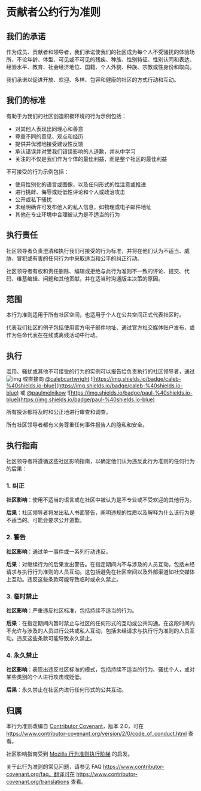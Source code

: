 # 贡献者公约行为准则

## 我们的承诺

作为成员、贡献者和领导者，我们承诺使我们的社区成为每个人不受骚扰的体验场所，不论年龄、体型、可见或不可见的残疾、种族、性别特征、性别认同和表达、经验水平、教育、社会经济地位、国籍、个人外貌、种族、宗教或性身份和取向。

我们承诺以促进开放、欢迎、多样、包容和健康的社区的方式行动和互动。

## 我们的标准

有助于为我们的社区创造积极环境的行为示例包括：

- 对其他人表现出同理心和善意
- 尊重不同的意见、观点和经历
- 提供并优雅地接受建设性反馈
- 承认错误并对受我们错误影响的人道歉，并从中学习
- 关注的不仅是我们作为个体的最佳利益，而是整个社区的最佳利益

不可接受的行为示例包括：

- 使用性别化的语言或图像，以及任何形式的性注意或推进
- 进行挑衅、侮辱或贬低性评论和个人或政治攻击
- 公开或私下骚扰
- 未经明确许可发布他人的私人信息，如物理或电子邮件地址
- 其他在专业环境中合理被认为是不适当的行为

## 执行责任

社区领导者负责澄清和执行我们可接受的行为标准，并将在他们认为不适当、威胁、冒犯或有害的任何行为中采取适当和公平的纠正行动。

社区领导者有权和责任删除、编辑或拒绝与此行为准则不一致的评论、提交、代码、维基编辑、问题和其他贡献，并在适当时沟通版主决策的原因。

## 范围

本行为准则适用于所有社区空间，也适用于个人在公共空间正式代表社区时。

代表我们社区的例子包括使用官方电子邮件地址、通过官方社交媒体账户发布，或作为任命代表在在线或离线活动中行动。

## 执行

滥用、骚扰或其他不可接受的行为的实例可以报告给负责执行的社区领导者，通过 ![img](https://img.shields.io/badge/conduct-%40shields.io-blue) 或直接向 [@calebcartwright](https://github.com/calebcartwright) ![https://img.shields.io/badge/caleb-%40shields.io-blue](https://img.shields.io/badge/caleb-%40shields.io-blue) 或 [@paulmelnikow](https://github.com/paulmelnikow) ![https://img.shields.io/badge/paul-%40shields.io-blue](https://img.shields.io/badge/paul-%40shields.io-blue) 

所有投诉都将及时和公正地进行审查和调查。

所有社区领导者都有义务尊重任何事件报告人的隐私和安全。

## 执行指南

社区领导者将遵循这些社区影响指南，以确定他们认为违反此行为准则的任何行为的后果：

### 1. 纠正

**社区影响**：使用不适当的语言或在社区中被认为是不专业或不受欢迎的其他行为。

**后果**：社区领导者将发出私人书面警告，阐明违规的性质以及解释为什么该行为是不适当的。可能会要求公开道歉。

### 2. 警告

**社区影响**：通过单一事件或一系列行动违反。

**后果**：对继续行为的后果发出警告。在指定期间内不与涉及的人员互动，包括未经请求与执行行为准则的人员互动。这包括避免在社区空间以及外部渠道如社交媒体上互动。违反这些条款可能导致临时或永久禁止。

### 3. 临时禁止

**社区影响**：严重违反社区标准，包括持续不适当的行为。

**后果**：在指定期间内暂时禁止与社区的任何形式的互动或公共沟通。在这段时间内不允许与涉及的人员进行公共或私人互动，包括未经请求与执行行为准则的人员互动。违反这些条款可能导致永久禁止。

### 4. 永久禁止

**社区影响**：表现出违反社区标准的模式，包括持续不适当的行为、骚扰个人，或对某些类别的个人进行攻击或贬低。

**后果**：永久禁止在社区内进行任何形式的公共互动。

## 归属

本行为准则改编自 [Contributor Covenant][homepage]，版本 2.0，可在 https://www.contributor-covenant.org/version/2/0/code_of_conduct.html 查看。

社区影响指南受到 [Mozilla 行为准则执行阶梯](https://github.com/mozilla/diversity) 的启发。

[homepage]: https://www.contributor-covenant.org 

关于此行为准则的常见问题，请参见 FAQ https://www.contributor-covenant.org/faq。翻译可在 https://www.contributor-covenant.org/translations 查看。

